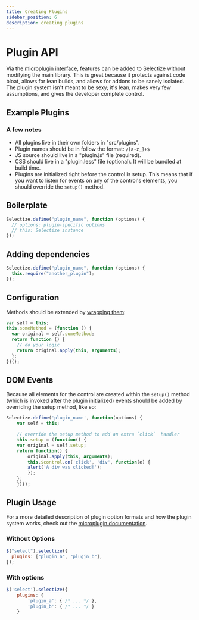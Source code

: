 ```yaml
---
title: Creating Plugins
sidebar_position: 6
description: creating plugins
---
```


# Plugin API

Via the [microplugin interface](https://github.com/brianreavis/microplugin.js), features can be added to Selectize without modifying the main library. This is great because it protects against code bloat, allows for lean builds, and allows for addons to be sanely isolated. The plugin system isn't meant to be sexy; it's lean, makes very few assumptions, and gives the developer complete control.

## Example Plugins

### A few notes

- All plugins live in their own folders in "src/plugins".
- Plugin names should be in follow the format: `/[a-z_]+$`
- JS source should live in a "plugin.js" file (required).
- CSS should live in a "plugin.less" file (optional). It will be bundled at build time.
- Plugins are initialized right before the control is setup. This means that if you want to listen for events on any of the control's elements, you should override the `setup()` method.

## Boilerplate

```javascript
Selectize.define("plugin_name", function (options) {
  // options: plugin-specific options
  // this: Selectize instance
});
```

## Adding dependencies

```javascript
Selectize.define("plugin_name", function (options) {
  this.require("another_plugin");
});
```

## Configuration

Methods should be extended by [wrapping them](http://coreymaynard.com/blog/extending-a-javascript-function/):

```javascript
var self = this;
this.someMethod = (function () {
  var original = self.someMethod;
  return function () {
    // do your logic
    return original.apply(this, arguments);
  };
})();
```

## DOM Events

Because all elements for the control are created within the `setup()` method (which is invoked after the plugin initialized) events should be added by overriding the setup method, like so:

```javascript
Selectize.define('plugin_name', function(options) {
    var self = this;

    // override the setup method to add an extra `click`  handler
    this.setup = (function() {
    var original = self.setup;
    return function() {
        original.apply(this, arguments);
        this.$control.on('click', 'div', function(e) {
        alert('A div was clicked!');
        });
    };
    })();
```

## Plugin Usage

For a more detailed description of plugin option formats and how the plugin system works, check out the [microplugin documentation](https://github.com/brianreavis/microplugin.js).

### Without Options

```javascript
$("select").selectize({
  plugins: ["plugin_a", "plugin_b"],
});
```

### With options

```javascript
$('select').selectize({
    plugins: {
        'plugin_a': { /* ... */ },
        'plugin_b': { /* ... */ }
    }
```
